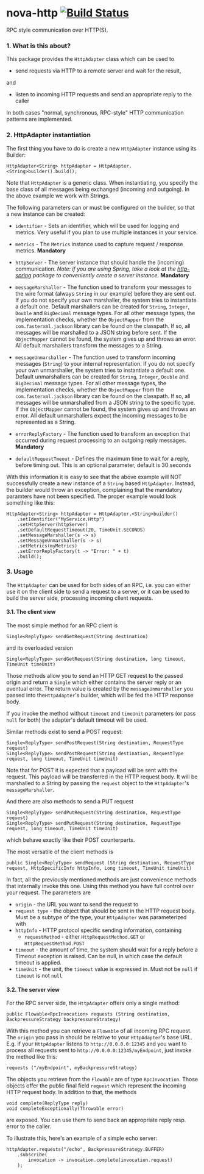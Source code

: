 nova-http [![Build Status](https://travis-ci.org/oli-d/nova-http.svg?branch=master)](https://travis-ci.org/oli-d/nova-http)
=========

RPC style communication over HTTP(S).

### 1. What is this about?
This package provides the ```HttpAdapter``` class which can be used to 
* send requests via HTTP to a remote server and wait for the result,

and

* listen to incoming HTTP requests and send an appropriate reply to the caller

In both cases "normal, synchronous, RPC-style" HTTP communication patterns are implemented.

### 2. HttpAdapter instantiation
The first thing you have to do is create a new ```HttpAdapter``` instance using its Builder:
 
```
HttpAdapter<String> httpAdapter = HttpAdapter.<String>builder().build();
```

Note that  ```HttpAdapter``` is a generic class. When instantiating, you specify the base class of
all messages being exchanged (incoming and outgoing). In the above example we work with Strings.

The following parameters can or must be configured on the builder, so that a new instance can be created:

* ```identifier``` - Sets an identifier, which will be used for logging and metrics. Very useful if you plan to use 
multiple instances in your service.

* ```metrics``` - The ```Metrics``` instance used to capture request / response metrics. **Mandatory**

* ```httpServer``` - The server instance that should handle the (incoming) communication. 
  _Note: if you are using Spring, take a look at the [http-spring](./http-spring/README.md) package to 
  conveniently create a server instance_. **Mandatory**

* ```messageMarshaller``` - The function used to transform your messages to the wire format (always ```String``` in our example)
before they are sent out. If you do not specify your own marshaller, the
system tries to instantiate a default one. Default marshallers can be created
for ```String```, ```Integer```, ```Double``` and ```BigDecimal``` message types. For
all other message types, the implementation checks, whether the ```ObjectMapper``` from
the ```com.fasterxml.jackson``` library can be found on the classpath. If so,
all messages will be marshalled to a JSON string before sent. If the ```ObjectMapper```
cannot be found, the system gives up and throws an error. All default marshallers
transform the messages to a String.

* ```messageUnmarshaller``` - The function used to transform incoming messages (```String```) to your internal 
representation. If you do not specify your own unmarshaller, the
system tries to instantiate a default one. Default unmarshallers can be created
for ```String```, ```Integer```, ```Double``` and ```BigDecimal``` message types. For
all other message types, the implementation checks, whether the ```ObjectMapper``` from
the ```com.fasterxml.jackson``` library can be found on the classpath. If so,
all messages will be unmarshalled from a JSON string to the specific type. If the ```ObjectMapper```
cannot be found, the system gives up and throws an error. All default unmarshallers
expect the incoming messages to be represented as a String.

* ```errorReplyFactory``` - The function used to transform an exception that occurred during request processing to 
an outgoing reply messages. **Mandatory**

* ```defaultRequestTmeout``` - Defines the maximum time to wait for a reply, before timing out. This is an optional 
parameter, default is 30 seconds

With this information it is easy to see that the above example will NOT successfully create a new instance of
a ```String``` based ```HttpAdapter```. Instead, the builder would throw an exception, complaining that the
mandatory paramters have not been specified. The proper example would look something like this:

```
HttpAdapter<String> httpAdapter = HttpAdapter.<String>builder()
    .setIdentifier("MyService.Http")
    .setHttpServer(httpServer)
    .setDefaultRequestTimeout(20, TimeUnit.SECONDS)
    .setMessageMarshaller(s -> s)
    .setMessageUnmarshaller(s -> s)
    .setMetrics(myMetrics)
    .setErrorReplyFactory(t -> "Error: " + t)
    .build();
```

### 3. Usage

The ```HttpAdapter``` can be used for both sides of an RPC, i.e. you can either use it on the client side to send 
a request to a server, or it can be used to build the server side, processing incoming client requests.
 
#### 3.1. The client view

The most simple method for an RPC client is 

```
Single<ReplyType> sendGetRequest(String destination)
```

and its overloaded version 

```
Single<ReplyType> sendGetRequest(String destination, long timeout, TimeUnit timeUnit)
```

Those methods allow you to send an HTTP GET request to the passed origin and return a ```Single``` which either 
contains the server reply or an eventual error. The return value is created by the ```messageUnmarshaller``` you passed 
into the```HttpAdapter```'s builder, which will be fed the HTTP response body.

If you invoke the method without ```timeout``` and ```timeUnit``` parameters (or pass ```null``` for both) the adapter's
default timeout will be used.

Similar methods exist to send a POST request:
```
Single<ReplyType> sendPostRequest(String destination, RequestType request)
Single<ReplyType> sendPostRequest(String destination, RequestType request, long timeout, TimeUnit timeUnit)
```

Note that for POST it is expected that a payload will be sent with the request. This payload will
be transferred in the HTTP request body. It will be marshalled to a String by passing the ```request``` object
to the ```HttpAdapter```'s ```messageMarshaller```.

And there are also methods to send a PUT request
```
Single<ReplyType> sendPutRequest(String destination, RequestType request)
Single<ReplyType> sendPutRequest(String destination, RequestType request, long timeout, TimeUnit timeUnit)
```
which behave exactly like their POST counterparts.

The most versatile of the client methods is 
```
public Single<ReplyType> sendRequest (String destination, RequestType request, HttpSpecificInfo httpInfo, Long timeout, TimeUnit timeUnit)
```

In fact, all the previously mentioned methods are just convenience methods that internally invoke this one. Using this 
method you have full control over your request. The parameters are
* ```origin``` - the URL you want to send the request to
* ```request type``` - the object that should be sent in the HTTP request body. Must be a subtype of the type, your 
```HttpAdapter``` was parameterized with 
* ```httpInfo``` - HTTP protocol specific sending information, containing
  * ```requestMethod``` - either ```HttpRequestMethod.GET``` or ```HttpRequestMethod.POST``` 
* ```timeout``` - the amount of time, the system should wait for a reply before a Timeout exception is raised. Can be null,
in which case the default timeout is applied.
* ```timeUnit``` - the unit, the ```timeout``` value is expressed in. Must not be ```null``` if ```timeout``` is not ```null```

#### 3.2. The server view

For the RPC server side, the ```HttpAdapter``` offers only a single method:

```
public Flowable<RpcInvocation> requests (String destination, BackpressureStrategy backpressureStrategy)
```

With this method you can retrieve a ```Flowable``` of all incoming RPC request. The ```origin``` you pass in should
be relative to your ```HttpAdapter```'s base URL. E.g. if your ```HttpAdapter``` listens to 
```http://0.0.0.0:12345``` and you want to process all requests sent to ```http://0.0.0.0:12345/myEndpoint```, just 
invoke the method like this:
    
```
requests ("/myEndpoint", myBackpressureStrategy)
```

The objects you retrieve from the ```Flowable``` are of type ```RpcInvocation```. Those objects offer the public final 
field ```request``` which represent the incoming HTTP request body. In addition to that, the methods   

```
void complete(ReplyType reply)
void completeExceptionally(Throwable error)
```

are exposed. You can use them to send back an appropriate reply resp. error to the caller.

To illustrate this, here's an example of a simple echo server:

```
httpAdapter.requests("/echo", BackpressureStrategy.BUFFER)
    .subscribe(
        invocation -> invocation.complete(invocation.request)
    );
```
